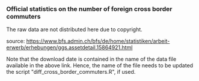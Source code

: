 ### Official statistics on the number of foreign cross border commuters

The raw data are not distributed here due to copyright.

source:
https://www.bfs.admin.ch/bfs/de/home/statistiken/arbeit-erwerb/erhebungen/ggs.assetdetail.15864921.html

Note that the download date is contained in the name of the data file available in the above link.
Hence, the name of the file needs to be updated the script "diff_cross_border_commuters.R", if used.
